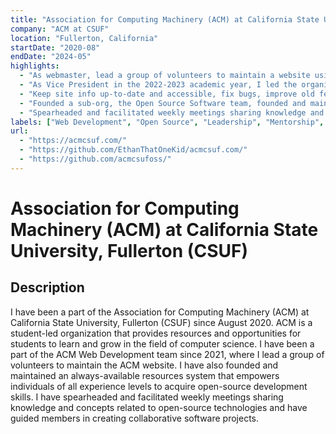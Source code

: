 ```yaml
---
title: "Association for Computing Machinery (ACM) at California State University, Fullerton (CSUF)"
company: "ACM at CSUF"
location: "Fullerton, California"
startDate: "2020-08"
endDate: "2024-05"
highlights:
  - "As webmaster, lead a group of volunteers to maintain a website using SvelteKit, GitHub workflows, and Netlify during every semester since 2021, accruing 60+ contributors. Trained new volunteers to succeed me in the role and maintain the site after my graduation."
  - "As Vice President in the 2022-2023 academic year, I led the organization in its mission to provide resources and opportunities for students to learn and grow in the field of computer science."
  - "Keep site info up-to-date and accessible, fix bugs, improve old features, and engineer new features. Guide volunteers to own their features."
  - "Founded a sub-org, the Open Source Software team, founded and maintained an always-available resources system empowering individuals of all experience levels to acquire open-source development skills including weekly meetings."
  - "Spearheaded and facilitated weekly meetings sharing knowledge and concepts related to open-source technologies. Project work sessions: Guiding members in creating collaborative software projects. Led the team during the 2023-2024 academic year. Trained new volunteers to succeed me in the role and maintain the team and open-source resources after my graduation."
labels: ["Web Development", "Open Source", "Leadership", "Mentorship", "Software Engineering"]
url:
  - "https://acmcsuf.com/"
  - "https://github.com/EthanThatOneKid/acmcsuf.com/"
  - "https://github.com/acmcsufoss/"
---
```


# Association for Computing Machinery (ACM) at California State University, Fullerton (CSUF)

## Description

I have been a part of the Association for Computing Machinery (ACM) at
California State University, Fullerton (CSUF) since August 2020. ACM is a
student-led organization that provides resources and opportunities for students
to learn and grow in the field of computer science. I have been a part of the
ACM Web Development team since 2021, where I lead a group of volunteers to
maintain the ACM website. I have also founded and maintained an always-available
resources system that empowers individuals of all experience levels to acquire
open-source development skills. I have spearheaded and facilitated weekly
meetings sharing knowledge and concepts related to open-source technologies and
have guided members in creating collaborative software projects.
